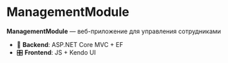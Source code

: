 # ManagementModule

**ManagementModule** — веб-приложение для управления сотрудниками

- 🧱 **Backend**: ASP.NET Core MVC + EF
- 🎛️ **Frontend**: JS + Kendo UI

